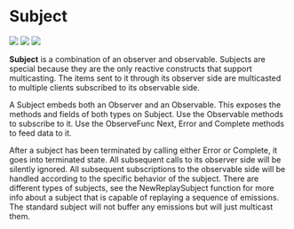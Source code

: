 # Subject

[![](../../../assets/godev.svg)](https://pkg.go.dev/github.com/reactivego/rx/test/Subject?tab=doc)
[![](../../../assets/godoc.svg)](https://godoc.org/github.com/reactivego/rx/test/Subject)
[![](../../../assets/rx.svg)](http://reactivex.io/documentation/subject.html)

**Subject** is a combination of an observer and observable. Subjects are
special because they are the only reactive constructs that support
multicasting. The items sent to it through its observer side are
multicasted to multiple clients subscribed to its observable side.

A Subject embeds both an Observer and an Observable. This exposes the methods
and fields of both types on Subject. Use the Observable methods to subscribe
to it. Use the ObserveFunc Next, Error and Complete methods to feed data to
it.

After a subject has been terminated by calling either Error or Complete, it
goes into terminated state. All subsequent calls to its observer side will be
silently ignored. All subsequent subscriptions to the observable side will be
handled according to the specific behavior of the subject. There are different
types of subjects, see the NewReplaySubject function for more info about a 
subject that is capable of replaying a sequence of emissions. The standard
subject will not buffer any emissions but will just multicast them.
